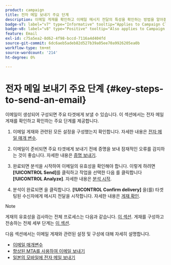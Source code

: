 ```yaml
---
product: campaign
title: 전자 메일 보내기 주요 단계
description: 이메일 게재를 확인하고 이메일 메시지 전달의 특성을 확인하는 방법을 알아봅니다
badge-v7: label="v7" type="Informative" tooltip="Applies to Campaign Classic v7"
badge-v8: label="v8" type="Positive" tooltip="Also applies to Campaign v8"
feature: Email
exl-id: c75a5ea2-8d62-4f98-bccd-7116a4d404fd
source-git-commit: 6dc6aeb5adeb82d527b39a05ee70a9926205ea0b
workflow-type: tm+mt
source-wordcount: '214'
ht-degree: 0%

---
```


# 전자 메일 보내기 주요 단계 {#key-steps-to-send-an-email}



이메일이 생성되어 구성되면 주요 타겟에게 보낼 수 있습니다. 이 섹션에서는 전자 메일 게재를 확인하고 확인하는 주요 단계를 제공합니다.

1. 이메일 게재와 관련된 모든 설정을 구성했는지 확인합니다. 자세한 내용은 [전자 메일 매개 변수](email-parameters.md).
1. 이메일이 준비되면 주요 타겟에게 보내기 전에 증명을 보내 잠재적인 오류를 감지하는 것이 좋습니다. 자세한 내용은 [증명 보내기](steps-validating-the-delivery.md#sending-a-proof).

1. 완료되면 분석을 시작하여 이메일의 유효성을 확인해야 합니다. 이렇게 하려면 **[!UICONTROL Send]**&#x200B;를 클릭하고 작업을 선택한 다음 를 클릭합니다 **[!UICONTROL Analyze]**. 자세한 내용은 [분석 시작](steps-validating-the-delivery.md#analyzing-the-delivery).

1. 분석이 완료되면 을 클릭합니다. **[!UICONTROL Confirm delivery]** 을(를) 타겟팅된 수신자에게 메시지 전달을 시작합니다. 자세한 내용은 [게재 확인](steps-sending-the-delivery.md#confirming-delivery).

   <!--Add screenshot with analysis done and Confirm delivery button activated.-->

>[!NOTE]
>
>게재의 유효성을 검사하는 전체 프로세스는 다음과 같습니다. [이 섹션](steps-validating-the-delivery.md). 게재를 구성하고 전송하는 전체 세부 단계는 [이 섹션](steps-sending-the-delivery.md).

다음 섹션에서는 이메일 게재와 관련된 설정 및 구성에 대해 자세히 설명합니다.
<!--* [Generating the mirror page](generating-mirror-page.md)
* [Email BCC](email-bcc.md)-->
* [이메일 매개변수](email-parameters.md)
* [향상된 MTA를 사용하여 이메일 보내기](sending-with-enhanced-mta.md)
* [일본의 모바일에 전자 메일 보내기](sending-emails-on-japanese-mobiles.md)
